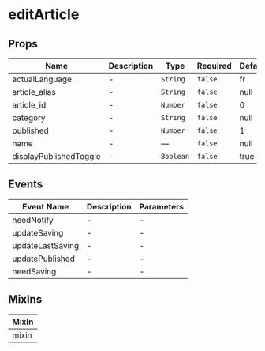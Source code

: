 # editArticle

## Props

<!-- @vuese:editArticle:props:start -->
|Name|Description|Type|Required|Default|
|---|---|---|---|---|
|actualLanguage|-|`String`|`false`|fr|
|article_alias|-|`String`|`false`|null|
|article_id|-|`Number`|`false`|0|
|category|-|`String`|`false`|null|
|published|-|`Number`|`false`|1|
|name|-|—|`false`|null|
|displayPublishedToggle|-|`Boolean`|`false`|true|

<!-- @vuese:editArticle:props:end -->


## Events

<!-- @vuese:editArticle:events:start -->
|Event Name|Description|Parameters|
|---|---|---|
|needNotify|-|-|
|updateSaving|-|-|
|updateLastSaving|-|-|
|updatePublished|-|-|
|needSaving|-|-|

<!-- @vuese:editArticle:events:end -->


## MixIns

<!-- @vuese:editArticle:mixIns:start -->
|MixIn|
|---|
|mixin|

<!-- @vuese:editArticle:mixIns:end -->


